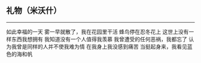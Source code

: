 ## 礼物（米沃什）
---

如此幸福的一天
雾一早就散了，我在花园里干活
蜂鸟停在忍冬花上
这世上没有一样东西我想拥有
我知道没有一个人值得我羡慕
我曾遭受的任何恶祸，我都忘了
认为我曾是同样的人并不使我难为情
在我身上我没感到痛苦
当挺起身来，我看见蓝色的海和帆
